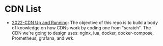 # CDN List

- [2022-CDN Up and Running](https://github.com/leandromoreira/cdn-up-and-running): The objective of this repo is to build a body of knowledge on how CDNs work by coding one from "scratch". The CDN we're going to design uses: nginx, lua, docker, docker-compose, Prometheus, grafana, and wrk.
